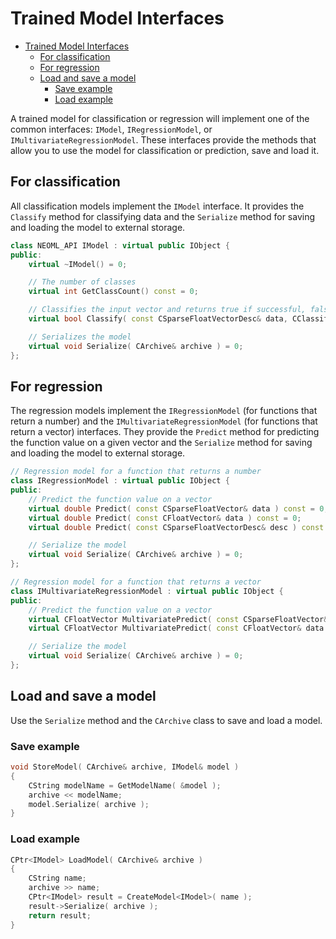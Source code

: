# Trained Model Interfaces

<!-- TOC -->

- [Trained Model Interfaces](#trained-model-interfaces)
    - [For classification](#for-classification)
    - [For regression](#for-regression)
    - [Load and save a model](#load-and-save-a-model)
        - [Save example](#save-example)
        - [Load example](#load-example)

<!-- /TOC -->

A trained model for classification or regression will implement one of the common interfaces: `IModel`, `IRegressionModel`,  or `IMultivariateRegressionModel`. These interfaces provide the methods that allow you to use the model for classification or prediction, save and load it.

## For classification

All classification models implement the `IModel` interface. It provides the `Classify` method for classifying data and the `Serialize` method for saving and loading the model to external storage.

```c++
class NEOML_API IModel : virtual public IObject {
public:
	virtual ~IModel() = 0;

	// The number of classes
	virtual int GetClassCount() const = 0;

	// Classifies the input vector and returns true if successful, false otherwise
	virtual bool Classify( const CSparseFloatVectorDesc& data, CClassificationResult& result ) const = 0;

	// Serializes the model
	virtual void Serialize( CArchive& archive ) = 0;
};
```

## For regression

The regression models implement the `IRegressionModel` (for functions that return a number) and the `IMultivariateRegressionModel` (for functions that return a vector) interfaces. They provide the `Predict` method for predicting the function value on a given vector and the `Serialize` method for saving and loading the model to external storage.

```c++
// Regression model for a function that returns a number
class IRegressionModel : virtual public IObject {
public:
	// Predict the function value on a vector
	virtual double Predict( const CSparseFloatVector& data ) const = 0;
	virtual double Predict( const CFloatVector& data ) const = 0;
	virtual double Predict( const CSparseFloatVectorDesc& desc ) const = 0;

	// Serialize the model
	virtual void Serialize( CArchive& archive ) = 0;
};

// Regression model for a function that returns a vector
class IMultivariateRegressionModel : virtual public IObject {
public:
	// Predict the function value on a vector
	virtual CFloatVector MultivariatePredict( const CSparseFloatVector& data ) const = 0;
	virtual CFloatVector MultivariatePredict( const CFloatVector& data ) const = 0;

	// Serialize the model
	virtual void Serialize( CArchive& archive ) = 0;
};
```

## Load and save a model

Use the `Serialize` method and the `CArchive` class to save and load a model.

### Save example

```c++
void StoreModel( CArchive& archive, IModel& model )
{
	CString modelName = GetModelName( &model );
	archive << modelName;
	model.Serialize( archive );
}
```

### Load example

```c++
CPtr<IModel> LoadModel( CArchive& archive )
{
	CString name;
	archive >> name;
	CPtr<IModel> result = CreateModel<IModel>( name );
	result->Serialize( archive );
	return result;
}
```
